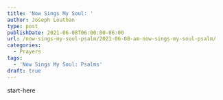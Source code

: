 ```yaml
---
title: 'Now Sings My Soul: '
author: Joseph Louthan
type: post
publishDate: 2021-06-08T06:00:00-06:00
url: /now-sings-my-soul-psalm/2021-06-08-am-now-sings-my-soul-psalm/
categories:
  - Prayers
tags:
  - 'Now Sings My Soul: Psalms'
draft: true
---
```

<div style="font-variant: small-caps;">

</div>
    start-here
